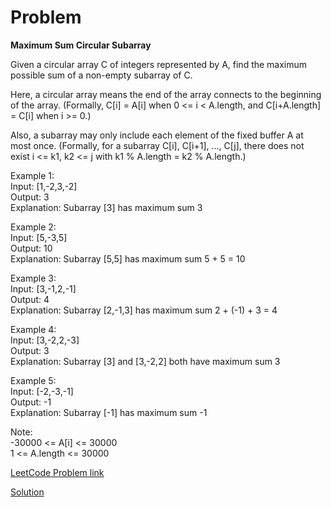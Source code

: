 # Problem
__Maximum Sum Circular Subarray__

Given a circular array C of integers represented by A, find the maximum possible sum of a non-empty subarray of C.

Here, a circular array means the end of the array connects to the beginning of the array.  (Formally, C[i] = A[i] when 0 <= i < A.length, and C[i+A.length] = C[i] when i >= 0.)

Also, a subarray may only include each element of the fixed buffer A at most once.  (Formally, for a subarray C[i], C[i+1], ..., C[j], there does not exist i <= k1, k2 <= j with k1 % A.length = k2 % A.length.)

Example 1:</br>
Input: [1,-2,3,-2]</br>
Output: 3</br>
Explanation: Subarray [3] has maximum sum 3

Example 2:</br>
Input: [5,-3,5]</br>
Output: 10</br>
Explanation: Subarray [5,5] has maximum sum 5 + 5 = 10</br>

Example 3:</br>
Input: [3,-1,2,-1]</br>
Output: 4</br>
Explanation: Subarray [2,-1,3] has maximum sum 2 + (-1) + 3 = 4</br>

Example 4:</br>
Input: [3,-2,2,-3]</br>
Output: 3</br>
Explanation: Subarray [3] and [3,-2,2] both have maximum sum 3</br>

Example 5:</br>
Input: [-2,-3,-1]</br>
Output: -1</br>
Explanation: Subarray [-1] has maximum sum -1</br>
 
Note:</br>
-30000 <= A[i] <= 30000</br>
1 <= A.length <= 30000

[LeetCode Problem link](https://leetcode.com/explore/featured/card/may-leetcoding-challenge/536/week-3-may-15th-may-21st/3330/)

[Solution]()
